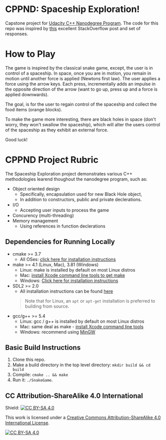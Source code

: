 # CPPND: Spaceship Exploration! 

Capstone project for [Udacity C++ Nanodegree Program](https://www.udacity.com/course/c-plus-plus-nanodegree--nd213). The code for this repo was inspired by [this](https://codereview.stackexchange.com/questions/212296/snake-game-in-c-with-sdl) excellent StackOverflow post and set of responses.

<!-- <img src="snake_game.gif"/> -->

# How to Play
The game is inspired by the classical snake game, except, the user is in control of a spaceship. In space, once you are in motion, you remain in motion until another force is applied (Newtons first law). The user applies a force using the arrow keys. Each press, incrementally adds an impulse in the opposite direction of the arrow (want to go up, press up and a force is applied downwards). 

The goal, is for the user to regain control of the spaceship and collect the food items (orange blocks).

To make the game more interesting, there are black holes in space (don't worry, they won't swallow the spaceship), which will alter the users control of the spaceship as they exhibit an external force. 

Good luck! 

# CPPND Project Rubric 
The Spaceship Exploration project demonstrates various C++ methodologies learend thoughout the nanodegree program, such as: 
* Object oriented design 
  * Specifically, encapsulation used for new Black Hole object, 
  * In addition to constructors, public and private declerations. 
* I/O
  * Accepting user inputs to process the game
* Concurency (multi-threading)
* Memory management
  * Using references in function declerations 

## Dependencies for Running Locally
* cmake >= 3.7
  * All OSes: [click here for installation instructions](https://cmake.org/install/)
* make >= 4.1 (Linux, Mac), 3.81 (Windows)
  * Linux: make is installed by default on most Linux distros
  * Mac: [install Xcode command line tools to get make](https://developer.apple.com/xcode/features/)
  * Windows: [Click here for installation instructions](http://gnuwin32.sourceforge.net/packages/make.htm)
* SDL2 >= 2.0
  * All installation instructions can be found [here](https://wiki.libsdl.org/Installation)
  >Note that for Linux, an `apt` or `apt-get` installation is preferred to building from source. 
* gcc/g++ >= 5.4
  * Linux: gcc / g++ is installed by default on most Linux distros
  * Mac: same deal as make - [install Xcode command line tools](https://developer.apple.com/xcode/features/)
  * Windows: recommend using [MinGW](http://www.mingw.org/)

## Basic Build Instructions

1. Clone this repo.
2. Make a build directory in the top level directory: `mkdir build && cd build`
3. Compile: `cmake .. && make`
4. Run it: `./SnakeGame`.


## CC Attribution-ShareAlike 4.0 International


Shield: [![CC BY-SA 4.0][cc-by-sa-shield]][cc-by-sa]

This work is licensed under a
[Creative Commons Attribution-ShareAlike 4.0 International License][cc-by-sa].

[![CC BY-SA 4.0][cc-by-sa-image]][cc-by-sa]

[cc-by-sa]: http://creativecommons.org/licenses/by-sa/4.0/
[cc-by-sa-image]: https://licensebuttons.net/l/by-sa/4.0/88x31.png
[cc-by-sa-shield]: https://img.shields.io/badge/License-CC%20BY--SA%204.0-lightgrey.svg
